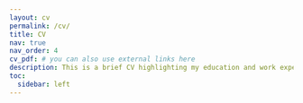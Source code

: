 ```yaml
---
layout: cv
permalink: /cv/
title: CV
nav: true
nav_order: 4
cv_pdf: # you can also use external links here
description: This is a brief CV highlighting my education and work experience. For a detailed CV, please e-mail me.
toc:
  sidebar: left
---
```

